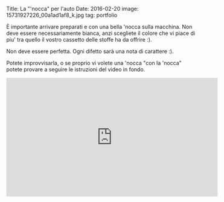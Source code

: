 Title: La "'nocca" per l'auto
Date: 2016-02-20
image: 15731927226_00a1ad1af8_k.jpg
tag: portfolio

È importante arrivare preparati e con una bella 'nocca sulla macchina.  Non deve
essere necessariamente bianca, anzi scegliete il colore che vi piace di piu' tra
quello il vostro cassetto delle stoffe ha da offrire :).

Non deve essere perfetta. Ogni difetto sarà una nota di carattere :).

Potete improvvisarla, o se proprio vi volete una 'nocca "con la 'nocca" potete
provare a seguire le istruzioni del video in fondo.

<iframe width="560" height="315" src="https://www.youtube.com/embed/-RXlZ5yFVsc" frameborder="0" allowfullscreen></iframe>

